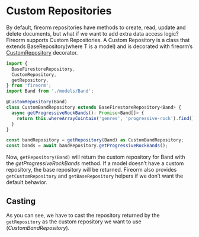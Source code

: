 # Custom Repositories

By default, fireorm repositories have methods to create, read, update and delete documents, but what if we want to add extra data access logic? Fireorm supports Custom Repositories. A Custom Repository is a class that extends BaseRepository<T>(where T is a model) and is decorated with fireorm’s [CustomRepository](Globals.md#CustomRepository) decorator.

```typescript
import {
  BaseFirestoreRepository,
  CustomRepository,
  getRepository,
} from 'fireorm';
import Band from './models/Band';

@CustomRepository(Band)
class CustomBandRepository extends BaseFirestoreRepository<Band> {
  async getProgressiveRockBands(): Promise<Band[]> {
    return this.whereArrayCointain('genres', 'progressive-rock').find();
  }
}

const bandRepository = getRepository(Band) as CustomBandRepository;
const bands = await bandRepository.getProgressiveRockBands();
```

Now, `getRepository(Band)` will return the custom repository for Band with the _getProgressiveRockBands_ method. If a model doesn’t have a custom repository, the base repository will be returned. Fireorm also provides `getCustomRepository` and `getBaseRepository` helpers if we don’t want the default behavior.

## Casting

As you can see, we have to cast the repository returned by the `getRepository` as the custom repository we want to use (_CustomBandRepository_).
